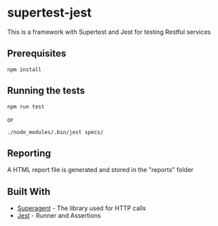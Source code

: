 # supertest-jest

This is a framework with Supertest and Jest for testing Restful services

## Prerequisites

```
npm install
```

## Running the tests

```
npm run test
```

or

```
./node_modules/.bin/jest specs/
```

## Reporting

A HTML report file is generated and stored in the "reports" folder

## Built With

* [Superagent](https://github.com/visionmedia/superagent) - The library used for HTTP calls
* [Jest](https://github.com/facebook/jest) - Runner and Assertions
